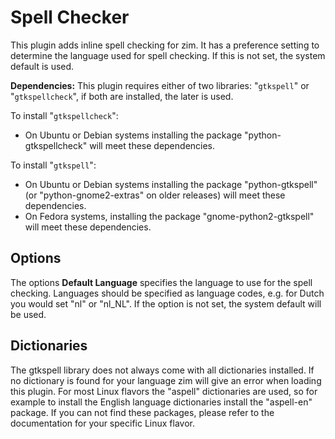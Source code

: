 # Spell Checker
This plugin adds inline spell checking for zim. It has a preference setting to determine the language used for spell checking. If this is not set, the system default is used.

**Dependencies:** This plugin requires either of two libraries: "``gtkspell``" or "``gtkspellcheck``", if both are installed, the later is used.

To install "``gtkspellcheck``":

* On Ubuntu or Debian systems installing the package "python-gtkspellcheck" will meet these dependencies.


To install "``gtkspell``":

* On Ubuntu or Debian systems installing the package "python-gtkspell" (or "python-gnome2-extras" on older releases) will meet these dependencies.
* On Fedora systems, installing the package "gnome-python2-gtkspell" will meet these dependencies.



Options
-------
The options **Default Language** specifies the language to use for the spell checking. Languages should be specified as language codes, e.g. for Dutch you would set "nl" or "nl_NL". If the option is not set, the system default will be used.

Dictionaries
------------
The gtkspell library does not always come with all dictionaries installed. If no dictionary is found for your language zim will give an error when loading this plugin. For most Linux flavors the  "aspell" dictionaries are used, so for example to install the English language dictionaries install the "aspell-en" package. If you can not find these packages, please refer to the documentation for your specific Linux flavor.

